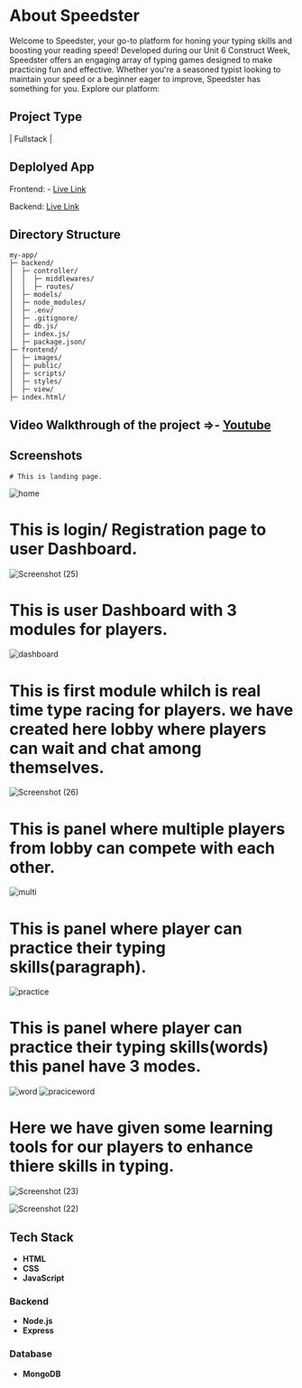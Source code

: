# About Speedster

Welcome to Speedster, your go-to platform for honing your typing skills and boosting your reading speed! Developed during our Unit 6 Construct Week, Speedster offers an engaging array of typing games designed to make practicing fun and effective. Whether you're a seasoned typist looking to maintain your speed or a beginner eager to improve, Speedster has something for you.
Explore our platform:



## Project Type
| Fullstack |
## Deplolyed App
Frontend: - [Live Link](https://debug-artisan-2345.vercel.app/)

Backend:  [Live Link](https://type-racing-speedster.onrender.com/)

## Directory Structure
```
my-app/
├─ backend/
│  ├─ controller/
│  │  ├─ middlewares/
│  │  ├─ routes/
│  ├─ models/
│  ├─ node_modules/
│  ├─ .env/
│  ├─ .gitignore/
│  ├─ db.js/
│  ├─ index.js/
│  ├─ package.json/
├─ frontend/
│  ├─ images/
│  ├─ public/
│  ├─ scripts/
│  ├─ styles/
│  ├─ view/
├─ index.html/
```

## Video Walkthrough of the project =>- [Youtube](https://www.youtube.com/watch?v=V1s_9XjVdTI&feature=youtu.be)

  ## Screenshots
    # This is landing page.
  ![home](https://github.com/Vikas3126/debug-artisan-2345/assets/101090200/49594dc5-e039-43a7-b49a-f2fb176ee8a0)

   # This is login/ Registration page to user Dashboard.

![Screenshot (25)](https://github.com/Vikas3126/debug-artisan-2345/assets/131662969/6b4e423a-bf54-4452-a460-caa10663e0c9)

 # This is user Dashboard with 3 modules for players.
![dashboard](https://github.com/Vikas3126/debug-artisan-2345/assets/101090200/d0405483-8ead-41c2-a357-00ab7cc8de7c)


 # This is first module whilch is real time type racing for players. we have created here lobby where players can wait and chat among themselves.
![Screenshot (26)](https://github.com/Vikas3126/debug-artisan-2345/assets/131662969/02f141e2-99ff-4128-b643-6355d57d1e8e)

 # This is panel where multiple players from lobby can compete with each other.
![multi](https://github.com/Vikas3126/debug-artisan-2345/assets/101090200/f4452e97-7821-4fee-b3e4-1f63df79f485)

 # This is panel where player can practice their typing skills(paragraph).

![practice](https://github.com/Vikas3126/debug-artisan-2345/assets/101090200/b1453a8f-0746-4978-a7c5-dd2206acebe6)

 # This is panel where player can practice their typing skills(words) this panel have 3 modes.
![word](https://github.com/Vikas3126/debug-artisan-2345/assets/101090200/f6071348-bc31-40c0-bc31-5c06f1dc1e60)
![praciceword](https://github.com/Vikas3126/debug-artisan-2345/assets/101090200/502fc1b2-c8b7-4a2c-b52d-8c62bee12769)


 # Here we have given some learning tools for our players to enhance thiere skills in typing.
 ![Screenshot (23)](https://github.com/Vikas3126/debug-artisan-2345/assets/131662969/212907b6-8085-46ab-b0a2-2be30ef478d7)

![Screenshot (22)](https://github.com/Vikas3126/debug-artisan-2345/assets/131662969/b05dbb0c-54aa-4e7c-bfd8-2de2b42338e5)

## Tech Stack

- **HTML**
- **CSS**
- **JavaScript**

### Backend

- **Node.js**
- **Express**

### Database

- **MongoDB**





